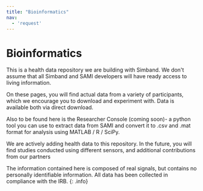 ```yaml
---
title: "Bioinformatics"
nav:
  - 'request'
---
```

# Bioinformatics

This is a health data repository we are building with Simband. We don't assume that all Simband and SAMI developers will have ready access to living information. 

On these pages, you will find actual data from a variety of participants, which we encourage you to download and experiment with. Data is available both via direct download.

Also to be found here is the Researcher Console (coming soon)- a python tool you can use to extract data from SAMI and convert it to .csv and .mat format for analysis using MATLAB / R / SciPy.

We are actively adding health data to this repository. In the future, you will find studies conducted using different sensors, and additional contributions from our partners

The information contained here is composed of real signals, but contains no personally identifiable information. All data has been collected in compliance with the IRB.
{: .info}


